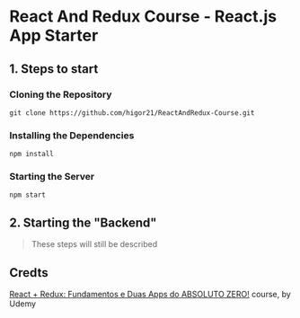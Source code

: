 # React And Redux Course - React.js App Starter

## 1. Steps to start

### Cloning the Repository

`git clone https://github.com/higor21/ReactAndRedux-Course.git`

### Installing the Dependencies

`npm install`

### Starting the Server

`npm start`

## 2. Starting the "Backend"

> These steps will still be described

## Credts

[React + Redux: Fundamentos e Duas Apps do ABSOLUTO ZERO!](https://www.udemy.com/react-redux-pt/) course, by Udemy
